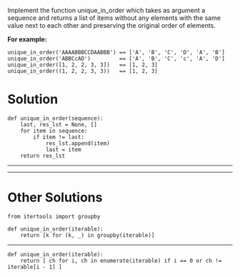 Implement the function unique_in_order which takes as argument a sequence and returns a list of items without any elements with the same value next to each other and preserving the original order of elements.

**For example:**
```
unique_in_order('AAAABBBCCDAABBB') == ['A', 'B', 'C', 'D', 'A', 'B']
unique_in_order('ABBCcAD')         == ['A', 'B', 'C', 'c', 'A', 'D']
unique_in_order([1, 2, 2, 3, 3])   == [1, 2, 3]
unique_in_order((1, 2, 2, 3, 3))   == [1, 2, 3]
```

# Solution
```
def unique_in_order(sequence):
    last, res_lst = None, []
    for item in sequence:
        if item != last:
            res_lst.append(item)
            last = item
    return res_lst
```
___
___
# Other Solutions
```
from itertools import groupby

def unique_in_order(iterable):
    return [k for (k, _) in groupby(iterable)]
```
___
```
def unique_in_order(iterable):
    return [ ch for i, ch in enumerate(iterable) if i == 0 or ch != iterable[i - 1] ]
```
